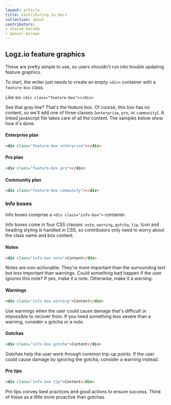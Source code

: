```yaml
---
layout: article
title: Contributing to docs
collection: about
contributors:
- shalom-boroda
- daniel-berman
---
```


## Logz.io feature graphics
These are pretty simple to use, so users shouldn't run into trouble updating feature graphics.

To start, the writer just needs to create an empty `<div>` container with a `feature-box` class.

Like so: `<div class="feature-box"></div>`

<div class="feature-box"></div>


See that gray line? That's the feature box. Of course, this box has no content, so we'll add one of three classes (`enterprise`, `pro`, or `community`). A linked javascript file takes care of all the content. The samples below show how it's done.

#### Enterprise plan

```html
<div class="feature-box enterprise"></div>
```
<p> </p>
<div class="feature-box enterprise"></div>

#### Pro plan

```html
<div class="feature-box pro"></div>
```
<p> </p>
<div class="feature-box pro"></div>

#### Community plan

```html
<div class="feature-box community"></div>
```
<p> </p>
<div class="feature-box community"></div>

### Info boxes

Info boxes comprise a `<div class="info-box">` container.

Info boxes come in four CSS classes: `note`, `warning`, `gotcha`, `tip`. Icon and heading styling is handled in CSS, so contributors only need to worry about the class name and box content.


#### Notes

```html
<div class="info-box note">Content</div>
```
<p> </p>
<div class="info-box note">Notes are non-actionable. They're more important than the surrounding text but less important than warnings. Could something bad happen if the user ignores this note? If yes, make it a note. Otherwise, make it a warning.</div>

#### Warnings
```html
<div class="info-box warning">Content</div>
```
<p> </p>
<div class="info-box warning">Use warnings when the user could cause damage that's difficult or impossible to recover from. If you need something less severe than a warning, consider a gotcha or a note.</div>

#### Gotchas
````html
<div class="info-box gotcha">Content</div>
````
<p> </p>
<div class="info-box gotcha">Gotchas help the user work through common trip-up points. If the user could cause damage by ignoring the gotcha, consider a warning instead.</div>

#### Pro tips
````html
<div class="info-box tip">Content</div>
````
<p> </p>
<div class="info-box tip">Pro tips convey best practices and good actions to ensure success. Think of these as a little more proactive than gotchas.</div>
